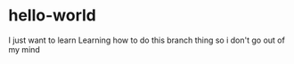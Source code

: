# hello-world
I just want to learn
Learning how to do this branch thing so i don't go out of my mind
